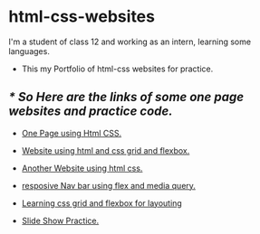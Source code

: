 # html-css-websites
I'm a student of class 12 and working as an intern, learning some languages.

- This my Portfolio of html-css websites for practice.

## _\* So Here are the links of some one page websites and practice code._

- [One Page using Html CSS.](https://github.com/mghazidev/html-css-websites/tree/main/grid-flex-layout-prac)

- [Website using html and css grid and flexbox.](https://github.com/mghazidev/html-css-websites/tree/main/website2)

- [Another Website using html css.](https://github.com/mghazidev/html-css-websites/tree/main/gridflex)

- [resposive Nav bar using flex and media query.](https://github.com/mghazidev/html-css-websites/tree/main/responsive-nav)

- [Learning css grid and flexbox for layouting](https://github.com/mghazidev/html-css-websites/tree/main/grid-flex-layout-prac)

- [Slide Show Practice.](https://github.com/mghazidev/html-css-websites/tree/main/slideshow-prac)
